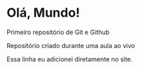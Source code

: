 # Olá, Mundo!
 Primeiro repositório de Git e Github

 Repositório criado durante uma aula ao vivo

 Essa linha eu adicionei diretamente no site.
